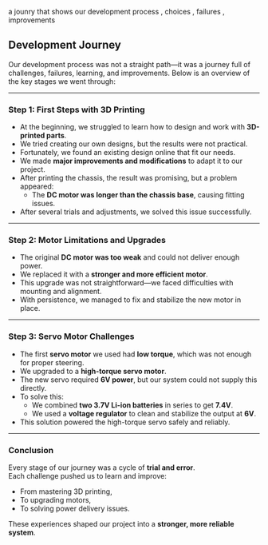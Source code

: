 a jounry that shows our development process , choices , failures , improvements

##  Development Journey

Our development process was not a straight path—it was a journey full of challenges, failures, learning, and improvements. Below is an overview of the key stages we went through:

---

###  Step 1: First Steps with 3D Printing
- At the beginning, we struggled to learn how to design and work with **3D-printed parts**.  
- We tried creating our own designs, but the results were not practical.  
- Fortunately, we found an existing design online that fit our needs.  
- We made **major improvements and modifications** to adapt it to our project.  
- After printing the chassis, the result was promising, but a problem appeared:  
  - The **DC motor was longer than the chassis base**, causing fitting issues.  
- After several trials and adjustments, we solved this issue successfully.  

---

###  Step 2: Motor Limitations and Upgrades
- The original **DC motor was too weak** and could not deliver enough power.  
- We replaced it with a **stronger and more efficient motor**.  
- This upgrade was not straightforward—we faced difficulties with mounting and alignment.  
- With persistence, we managed to fix and stabilize the new motor in place.  

---

###  Step 3: Servo Motor Challenges
- The first **servo motor** we used had **low torque**, which was not enough for proper steering.  
- We upgraded to a **high-torque servo motor**.  
- The new servo required **6V power**, but our system could not supply this directly.  
- To solve this:  
  - We combined **two 3.7V Li-ion batteries** in series to get **7.4V**.  
  - We used a **voltage regulator** to clean and stabilize the output at **6V**.  
- This solution powered the high-torque servo safely and reliably.  

---

###  Conclusion
Every stage of our journey was a cycle of **trial and error**.  
Each challenge pushed us to learn and improve:  
- From mastering 3D printing,  
- To upgrading motors,  
- To solving power delivery issues.  

These experiences shaped our project into a **stronger, more reliable system**.
